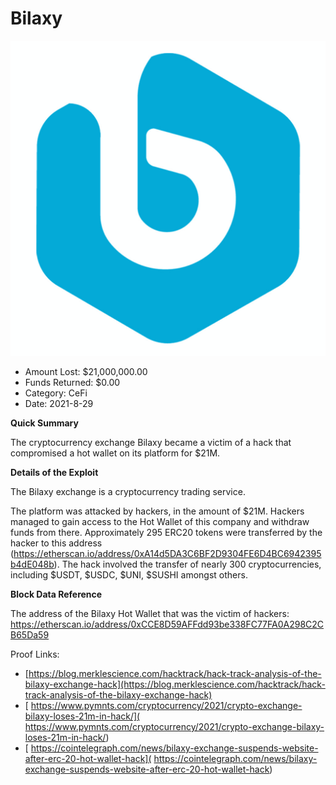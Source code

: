 # Bilaxy
![Bilaxy](/rektimages/Bilaxy.png)
- Amount Lost: $21,000,000.00
- Funds Returned: $0.00
- Category: CeFi
- Date: 2021-8-29

**Quick Summary**

The cryptocurrency exchange Bilaxy became a victim of a hack that compromised a hot wallet on its platform for $21M.

  


 **Details of the Exploit**

The Bilaxy exchange is a cryptocurrency trading service. 

The platform was attacked by hackers, in the amount of $21M. Hackers managed to gain access to the Hot Wallet of this company and withdraw funds from there. Approximately 295 ERC20 tokens were transferred by the hacker to this address (https://etherscan.io/address/0xA14d5DA3C6BF2D9304FE6D4BC6942395b4dE048b). The hack involved the transfer of nearly 300 cryptocurrencies, including $USDT, $USDC, $UNI, $SUSHI amongst others.  


  


 **Block Data Reference**

The address of the Bilaxy Hot Wallet that was the victim of hackers: https://etherscan.io/address/0xCCE8D59AFFdd93be338FC77FA0A298C2CB65Da59


Proof Links:
- [https://blog.merklescience.com/hacktrack/hack-track-analysis-of-the-bilaxy-exchange-hack](https://blog.merklescience.com/hacktrack/hack-track-analysis-of-the-bilaxy-exchange-hack)
- [ https://www.pymnts.com/cryptocurrency/2021/crypto-exchange-bilaxy-loses-21m-in-hack/]( https://www.pymnts.com/cryptocurrency/2021/crypto-exchange-bilaxy-loses-21m-in-hack/)
- [ https://cointelegraph.com/news/bilaxy-exchange-suspends-website-after-erc-20-hot-wallet-hack]( https://cointelegraph.com/news/bilaxy-exchange-suspends-website-after-erc-20-hot-wallet-hack)


